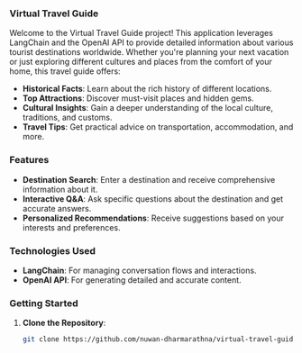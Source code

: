 ### Virtual Travel Guide

Welcome to the Virtual Travel Guide project! This application leverages LangChain and the OpenAI API to provide detailed information about various tourist destinations worldwide. Whether you're planning your next vacation or just exploring different cultures and places from the comfort of your home, this travel guide offers:

- **Historical Facts**: Learn about the rich history of different locations.
- **Top Attractions**: Discover must-visit places and hidden gems.
- **Cultural Insights**: Gain a deeper understanding of the local culture, traditions, and customs.
- **Travel Tips**: Get practical advice on transportation, accommodation, and more.

### Features

- **Destination Search**: Enter a destination and receive comprehensive information about it.
- **Interactive Q&A**: Ask specific questions about the destination and get accurate answers.
- **Personalized Recommendations**: Receive suggestions based on your interests and preferences.

### Technologies Used

- **LangChain**: For managing conversation flows and interactions.
- **OpenAI API**: For generating detailed and accurate content.

### Getting Started

1. **Clone the Repository**:
   ```bash
   git clone https://github.com/nuwan-dharmarathna/virtual-travel-guide.git
   ```
